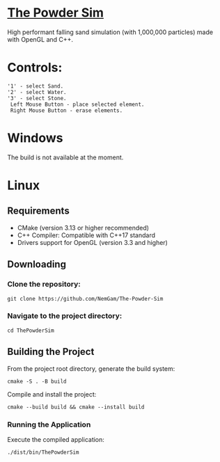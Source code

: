# <ins>The Powder Sim</ins>
High performant falling sand simulation (with 1,000,000 particles) made with OpenGL and C++.

# Controls:
	'1' - select Sand.
 	'2' - select Water.
  	'3' - select Stone.
   	 Left Mouse Button - place selected element.
     Right Mouse Button - erase elements.

# Windows
The build is not available at the moment.
<!--Windows build can be downloaded [here](https://github.com/NemGam/Snake/releases/download/v1.2.0/Pong.zip). Just unpack to any folder and run snake.exe. -->
# Linux
## Requirements
- CMake (version 3.13 or higher recommended)
- C++ Compiler: Compatible with C++17 standard
- Drivers support for OpenGL (version 3.3 and higher)

## Downloading
### Clone the repository:
	git clone https://github.com/NemGam/The-Powder-Sim
### Navigate to the project directory:
	cd ThePowderSim

## Building the Project
From the project root directory, generate the build system:

	cmake -S . -B build

Compile and install the project:

    cmake --build build && cmake --install build

### Running the Application
Execute the compiled application:

	./dist/bin/ThePowderSim
